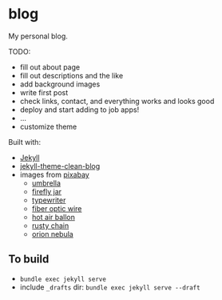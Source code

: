 # blog

My personal blog.

TODO:
- fill out about page
- fill out descriptions and the like
- add background images
- write first post
- check links, contact, and everything works and looks good
- deploy and start adding to job apps!
- ...
- customize theme

Built with:
- [Jekyll](https://jekyllrb.com/)
- [jekyll-theme-clean-blog](https://github.com/StartBootstrap/startbootstrap-clean-blog-jekyll)
- images from [pixabay](https://pixabay.com/)
    - [umbrella](https://pixabay.com/photos/umbrella-rainy-weather-background-4692572/)
    - [firefly jar](https://pixabay.com/photos/lights-fireflies-glow-glowworms-5310589/)
    - [typewriter](https://pixabay.com/photos/typewriter-vintage-keyboard-letter-7686633/)
    - [fiber optic wire](https://pixabay.com/photos/fiber-cable-wire-connection-4814456/)
    - [hot air ballon](https://pixabay.com/photos/hot-air-balloon-lake-balloon-sky-736879/)
    - [rusty chain](https://pixabay.com/photos/chain-rust-iron-metal-macro-rusty-566778/)
    - [orion nebula](https://pixabay.com/photos/orion-nebula-emission-nebula-11107/)

## To build
- `bundle exec jekyll serve`
- include `_drafts` dir: `bundle exec jekyll serve --draft`